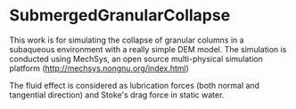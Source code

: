 # SubmergedGranularCollapse

This work is for simulating the collapse of granular columns in a subaqueous environment with a really simple DEM model.
The simulation is conducted using MechSys, an open source multi-physical simulation platform (http://mechsys.nongnu.org/index.html)

The fluid effect is considered as lubrication forces (both normal and tangential direction) and Stoke's drag force in static water.

